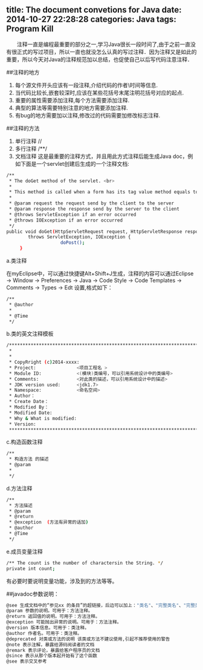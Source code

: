 title: The document convetions for Java
date: 2014-10-27 22:28:28
categories: Java
tags: Program Kill
---
　　注释一直是编程最重要的部分之一,学习Java很长一段时间了,由于之前一直没有很正式的写过项目，所以一直也就没怎么认真的写过注释．因为注释又是如此的重要，所以今天对Java的注释规范加以总结，也促使自己以后写代码注意注释．

##注释的地方
1. 每个源文件开头应该有一段注释,介绍代码的作者\时间等信息.
2. 当代码比较长,嵌套较深时,应该在某些花括号末尾注明花括号对应的起点.
3. 重要的属性需要添加注释,每个方法需要添加注释.
4. 典型的算法等需要特别注意的地方需要添加注释.
5. 有bug的地方需要加以注释,修改过的代码需要加修改标志注释.

<!--more-->
##注释的方法
1. 单行注释 // 
2. 多行注释 /**/
3. 文档注释
这是最重要的注释方式，并且用此方式注释后能生成Java doc，例如下面是一个servlet创建后生成的一个注释文档:
```bash
/**
 * The doGet method of the servlet. <br>
 *
 * This method is called when a form has its tag value method equals to get.
 * 
 * @param request the request send by the client to the server
 * @param response the response send by the server to the client
 * @throws ServletException if an error occurred
 * @throws IOException if an error occurred
 */
public void doGet(HttpServletRequest request, HttpServletResponse response)
        throws ServletException, IOException {
                    doPost();
     }
 ```
a.类注释

在myEclipse中，可以通过快捷键Alt+Shift+J生成，注释的内容可以通过Eclipse -> Window -> Preferences -> Java -> Code Style -> Code Templates -> Comments -> Types -> Edt 设置,格式如下：
```bash
/**
 * @author 
 *
 * @Time 
 */
```
b.类的英文注释模板
```bash
/***************************************************************************************** 
 *
 *
 * CopyRright (c)2014-xxxx:                          
 * Project:               <项目工程名 >                                          
 * Module ID:             <(模块)类编号，可以引用系统设计中的类编号>    
 * Comments:              <对此类的描述，可以引用系统设计中的描述>                                           
 * JDK version used:      <jdk1.7>                              
 * Namespace:             <命名空间>                              
 * Author：                       
 * Create Date：  
 * Modified By：                                           
 * Modified Date:                                     
 * Why & What is modified:     
 * Version:                                       
 ****************************************************************************************/ 
```
c.构造函数注释
```bash
/** 
 * 构造方法 的描述 
 * @param 
 *       
 */
```
d.方法注释
```bash
/** 
 * 方法描述 
 * @param 
 * @return  
 * @exception  (方法有异常的话加) 
 * @author  
 * @Time  
 */
```
e.成员变量注释
```bash
/** The count is the number of charactersin the String. */
private int count;
```
有必要时要说明变量功能，涉及到的方法等等。

##javadoc参数说明：
```bash
@see 生成文档中的“参见xx 的条目”的超链接，后边可以加上："类名"、"完整类名"、"完整类名#方法"。可用于：类、方法、变量注释。 
@param 参数的说明。可用于：方法注释。 
@return 返回值的说明。可用于：方法注释。 
@exception 可能抛出异常的说明。可用于：方法注释。 
@version 版本信息。可用于：类注释。 
@author 作者名。可用于：类注释。 
@deprecated 对类或方法的说明 该类或方法不建议使用,引起不推荐使用的警告 
@note 表示注解，暴露给源码阅读者的文档 
@remark 表示评论，暴露给客户程序员的文档 
@since 表示从那个版本起开始有了这个函数 
@see 表示交叉参考
```
